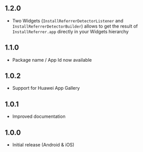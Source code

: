## 1.2.0

* Two Widgets (`InstallReferrerDetectorListener` and `InstallReferrerDetectorBuilder`) allows to get the result of `InstallReferrer.app` directly in your Widgets hierarchy 
 
## 1.1.0

* Package name / App Id now available

## 1.0.2

* Support for Huawei App Gallery

## 1.0.1

* Improved documentation

## 1.0.0

* Initial release (Android & iOS)
